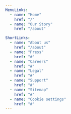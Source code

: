 ```yaml
---
MenuLinks:
  - name: "Home"
    href: "/"
  - name: "Our Story"
    href: "/about"

ShortLinks:
  - name: "About us"
    href: "/about"
  - name: "Press"
    href: "#"
  - name: "Careers"
    href: "#"
  - name: "Legal"
    href: "#"
  - name: "Support"
    href: "#"
  - name: "Sitemap"
    href: "#"
  - name: "Cookie settings"
    href: "#"
---
```

